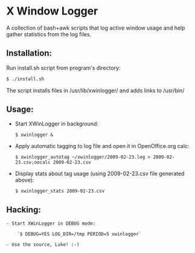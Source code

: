 # X Window Logger

A collection of bash+awk scripts that log active window usage and help gather statistics from the log files.


## Installation:

Run install.sh script from program's directory:

```bash
$ ./install.sh
```

The script installs files in /usr/lib/xwinlogger/ and adds links to /usr/bin/

## Usage:

- Start XWinLogger in background:

    `$ xwinlogger &`

- Apply automatic tagging to log file and open it in OpenOffice.org calc:

    `$ xwinlogger_autotag ~/xwinlogger/2009-02-23.log > 2009-02-23.csv;oocalc 2009-02-23.csv`

- Display stats about tag usage (using 2009-02-23.csv file generated above):

    `$ xwinlogger_stats 2009-02-23.csv`

## Hacking:

    - Start XWinLogger in DEBUG mode:

        `$ DEBUG=YES LOG_DIR=/tmp PERIOD=5 xwinlogger`

    - Use the source, Luke! :-)

